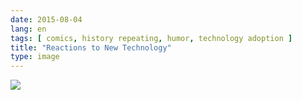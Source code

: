 ```yaml
---
date: 2015-08-04
lang: en
tags: [ comics, history repeating, humor, technology adoption ]
title: "Reactions to New Technology"
type: image
---
```


[![](/wp-content/uploads/2015/08/2011.11.23_inventions.png)](http://www.bonkersworld.net/new-technology/)

